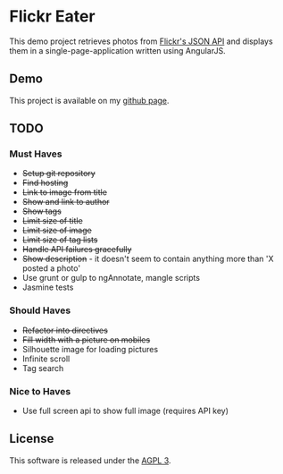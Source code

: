 # Flickr Eater

This demo project retrieves photos from [Flickr's JSON API](https://api.flickr.com/services/feeds/photos_public.gne?format=json)
and displays them in a single-page-application written using AngularJS.

## Demo

This project is available on my [github page](https://djbeaumont.github.io/flickr-eater/).

## TODO

### Must Haves

* ~~Setup git repository~~
* ~~Find hosting~~
* ~~Link to image from title~~
* ~~Show and link to author~~
* ~~Show tags~~
* ~~Limit size of title~~
* ~~Limit size of image~~
* ~~Limit size of tag lists~~
* ~~Handle API failures gracefully~~
* ~~Show description~~ - it doesn't seem to contain anything more than 'X posted a photo'
* Use grunt or gulp to ngAnnotate, mangle scripts
* Jasmine tests

### Should Haves

* ~~Refactor into directives~~
* ~~Fill width with a picture on mobiles~~
* Silhouette image for loading pictures
* Infinite scroll
* Tag search

### Nice to Haves

* Use full screen api to show full image (requires API key)

## License

This software is released under the [AGPL 3](http://www.gnu.org/licenses/agpl-3.0.en.html).
